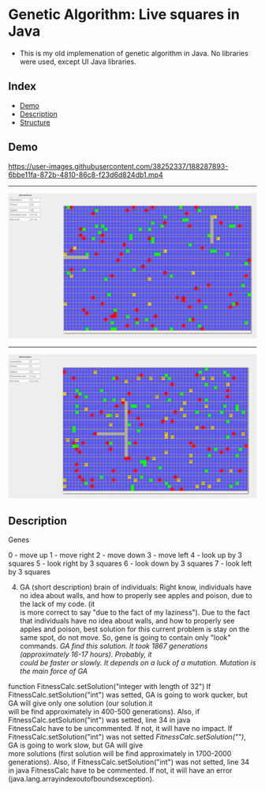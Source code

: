 # Genetic Algorithm: Live squares in Java
-    This is my old implemenation of genetic algorithm in Java. No libraries were used, except UI Java libraries.

## Index
   - [Demo](#Demo "Goto Demo")
   - [Description](#Description "Goto Description")
   - [Structure](#Structure "Goto Structure")

## Demo
https://user-images.githubusercontent.com/38252337/188287893-6bbe11fa-872b-4810-86c8-f23d6d824db1.mp4

---

![alt text](https://github.com/DZykov/java-gen-alg/blob/master/img/show_case.png)

---

![alt text](https://github.com/DZykov/java-gen-alg/blob/master/img/show_case1.png)

## Description



Genes

0 - move up
1 - move right
2 - move down
3 - move left
4 - look up by 3 squares
5 - look right by 3 squares
6 - look down by 3 squares
7 - look left by 3 squares

4) GA (short description)
brain of individuals:
	Right know, individuals have no idea about walls, and how to properly see apples and poison, due to the lack of my code. (it 	
	is more correct to say "due to the fact of my laziness"). Due to the fact that individuals have no idea about walls, and how to 
	properly see apples and poison, best solution for this current problem is stay on the same spot, do not move. So, gene is going 
	to contain only "look" commands. *GA find this solution. It took 1867 generations (approximately 16-17 hours). Probably, it    	
	could be faster or slowly. It depends on a luck of a mutation. Mutation is the main force of GA*

function FitnessCalc.setSolution("integer with length of 32")
	If FitnessCalc.setSolution("int") was setted, GA is going to work qucker, but GA will give only one solution (our solution.it 	
	will be find approximately in 400-500 generations). Also, if FitnessCalc.setSolution("int") was setted, line 34 in java 	
	FitnessCalc have to be uncommented. If not, it will have no impact.
	If FitnessCalc.setSolution("int") was not setted *FitnessCalc.setSolution("")*, GA is going to work slow, but GA will give 	
	more solutions (first solution will be find approximately in 1700-2000 generations). Also, if FitnessCalc.setSolution("int") was 
	not setted, line 34 in java FitnessCalc have to be commented. If not, it will have an error      				
	(java.lang.arrayindexoutofboundsexception).
